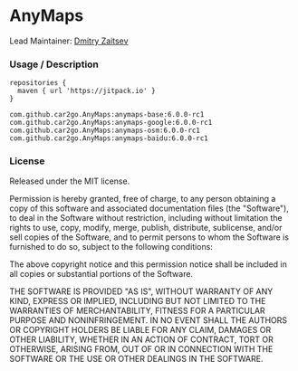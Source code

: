 # AnyMaps
Lead Maintainer: [Dmitry Zaitsev](https://github.com/dmitry-zaitsev)

### Usage / Description

```
repositories {
  maven { url 'https://jitpack.io' }
}

com.github.car2go.AnyMaps:anymaps-base:6.0.0-rc1
com.github.car2go.AnyMaps:anymaps-google:6.0.0-rc1
com.github.car2go.AnyMaps:anymaps-osm:6.0.0-rc1
com.github.car2go.AnyMaps:anymaps-baidu:6.0.0-rc1
```

### License

Released under the MIT license.

Permission is hereby granted, free of charge, to any person obtaining a copy of this software and associated documentation files (the "Software"), to deal in the Software without restriction, including without limitation the rights to use, copy, modify, merge, publish, distribute, sublicense, and/or sell copies of the Software, and to permit persons to whom the Software is furnished to do so, subject to the following conditions:

The above copyright notice and this permission notice shall be included in all copies or substantial portions of the Software.

THE SOFTWARE IS PROVIDED "AS IS", WITHOUT WARRANTY OF ANY KIND, EXPRESS OR IMPLIED, INCLUDING BUT NOT LIMITED TO THE WARRANTIES OF MERCHANTABILITY, FITNESS FOR A PARTICULAR PURPOSE AND NONINFRINGEMENT. IN NO EVENT SHALL THE AUTHORS OR COPYRIGHT HOLDERS BE LIABLE FOR ANY CLAIM, DAMAGES OR OTHER LIABILITY, WHETHER IN AN ACTION OF CONTRACT, TORT OR OTHERWISE, ARISING FROM, OUT OF OR IN CONNECTION WITH THE SOFTWARE OR THE USE OR OTHER DEALINGS IN THE SOFTWARE.
